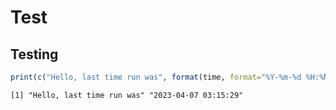 Test
================

## Testing

``` r
print(c("Hello, last time run was", format(time, format="%Y-%m-%d %H:%M:%S")))
```

    [1] "Hello, last time run was" "2023-04-07 03:15:29"     
